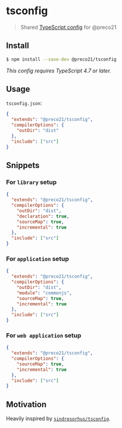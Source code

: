 # tsconfig

> Shared [TypeScript config](https://www.typescriptlang.org/docs/handbook/tsconfig-json.html) for @preco21

## Install

```bash
$ npm install --save-dev @preco21/tsconfig
```

*This config requires TypeScript 4.7 or later.*

## Usage

`tsconfig.json`:

```json
{
  "extends": "@preco21/tsconfig",
  "compilerOptions": {
    "outDir": "dist"
  },
  "include": ["src"]
}
```

## Snippets

### For `library` setup

```json
{
  "extends": "@preco21/tsconfig",
  "compilerOptions": {
    "outDir": "dist",
    "declaration": true,
    "sourceMap": true,
    "incremental": true
  },
  "include": ["src"]
}
```

### For `application` setup

```json
{
  "extends": "@preco21/tsconfig",
  "compilerOptions": {
    "outDir": "dist",
    "module": "commonjs",
    "sourceMap": true,
    "incremental": true
  },
  "include": ["src"]
}
```

### For `web application` setup

```json
{
  "extends": "@preco21/tsconfig",
  "compilerOptions": {
    "sourceMap": true,
    "incremental": true
  },
  "include": ["src"]
}
```

## Motivation

Heavily inspired by [`sindresorhus/tsconfig`](https://github.com/sindresorhus/tsconfig).
